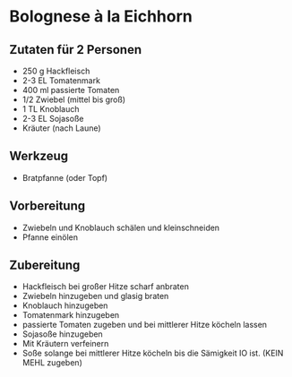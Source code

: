 # Bolognese à la Eichhorn
## Zutaten für 2 Personen
- 250 g Hackfleisch
- 2-3 EL Tomatenmark
- 400 ml passierte Tomaten
- 1/2 Zwiebel (mittel bis groß)
- 1 TL Knoblauch
- 2-3 EL Sojasoße
- Kräuter (nach Laune)

## Werkzeug
- Bratpfanne (oder Topf)

## Vorbereitung
- Zwiebeln und Knoblauch schälen und kleinschneiden
- Pfanne einölen

## Zubereitung
- Hackfleisch bei großer Hitze scharf anbraten
- Zwiebeln hinzugeben und glasig braten
- Knoblauch hinzugeben
- Tomatenmark hinzugeben
- passierte Tomaten zugeben und bei mittlerer Hitze köcheln lassen
- Sojasoße hinzugeben
- Mit Kräutern verfeinern
- Soße solange bei mittlerer Hitze köcheln bis die Sämigkeit IO ist. (KEIN MEHL zugeben)
